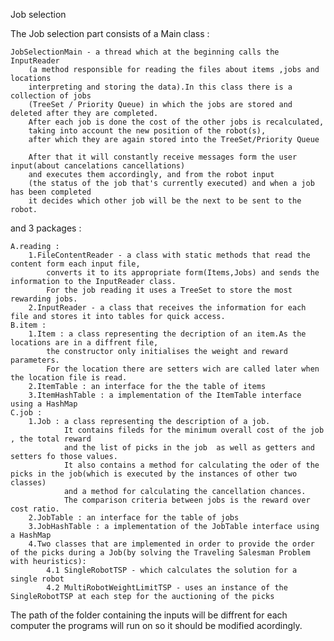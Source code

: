 Job selection

The Job selection part consists of a Main class :
        
    JobSelectionMain - a thread which at the beginning calls the InputReader
        (a method responsible for reading the files about items ,jobs and locations 
        interpreting and storing the data).In this class there is a collection of jobs
        (TreeSet / Priority Queue) in which the jobs are stored and deleted after they are completed.
        After each job is done the cost of the other jobs is recalculated,
        taking into account the new position of the robot(s),
        after which they are again stored into the TreeSet/Priority Queue
          
        After that it will constantly receive messages form the user input(about cancelations cancellations) 
        and executes them accordingly, and from the robot input
        (the status of the job that's currently executed) and when a job has been completed 
        it decides which other job will be the next to be sent to the robot.
and 3 packages : 
    
    A.reading :
        1.FileContentReader - a class with static methods that read the content form each input file,
            converts it to its appropriate form(Items,Jobs) and sends the information to the InputReader class.
            For the job reading it uses a TreeSet to store the most rewarding jobs.
        2.InputReader - a class that receives the information for each file and stores it into tables for quick access.
    B.item :
        1.Item : a class representing the decription of an item.As the locations are in a diffrent file,
            the constructor only initialises the weight and reward parameters.
            For the location there are setters wich are called later when the location file is read.
        2.ItemTable : an interface for the the table of items
        3.ItemHashTable : a implementation of the ItemTable interface using a HashMap
    C.job :
        1.Job : a class representing the description of a job.
        		It contains fileds for the minimum overall cost of the job , the total reward 
        		and the list of picks in the job  as well as getters and setters fo those values. 
        		It also contains a method for calculating the oder of the picks in the job(which is executed by the instances of other two classes) 
        		and a method for calculating the cancellation chances.
        		The comparison criteria between jobs is the reward over cost ratio.
        2.JobTable : an interface for the table of jobs
        3.JobHashTable : a implementation of the JobTable interface using a HashMap
        4.Two classes that are implemented in order to provide the order of the picks during a Job(by solving the Traveling Salesman Problem with heuristics):
            4.1 SingleRobotTSP - which calculates the solution for a single robot
            4.2 MultiRobotWeightLimitTSP - uses an instance of the SingleRobotTSP at each step for the auctioning of the picks
        
        
The path of the folder containing the inputs will be diffrent for each computer
the programs will run on so it should be modified acordingly.

